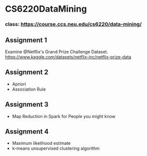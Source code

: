 # CS6220DataMining
### class: https://course.ccs.neu.edu/cs6220/data-mining/

## Assignment 1
Examine @Netflix's Grand Prize Challenge Dataset. 
https://www.kaggle.com/datasets/netflix-inc/netflix-prize-data

## Assignment 2
- Apriori 
- Association Rule

## Assignment 3
- Map Reduction in Spark for People you might know

## Assignment 4
- Maximum likelihood estimate
- k-means unsupervised clustering algorithm
